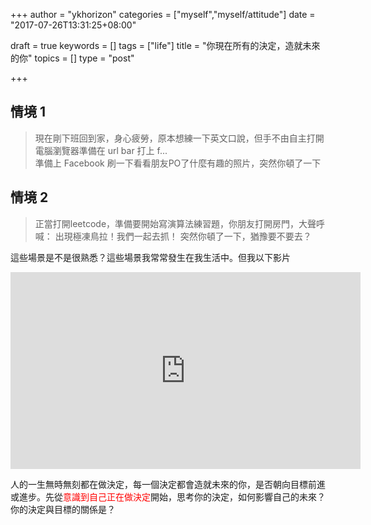 +++
author = "ykhorizon"
categories = ["myself","myself/attitude"]
date = "2017-07-26T13:31:25+08:00"

draft = true
keywords = []
tags = ["life"]
title = "你現在所有的決定，造就未來的你"
topics = []
type = "post"

+++

## 情境 1

> 現在剛下班回到家，身心疲勞，原本想練一下英文口說，但手不由自主打開電腦瀏覽器準備在 url bar 打上 f... <br/>
> 準備上 Facebook 刷一下看看朋友PO了什麼有趣的照片，突然你頓了一下


## 情境 2

> 正當打開leetcode，準備要開始寫演算法練習題，你朋友打開房門，大聲呼喊： 出現極凍鳥拉！我們一起去抓！
> 突然你頓了一下，猶豫要不要去？


這些場景是不是很熟悉？這些場景我常常發生在我生活中。但我以下影片

<div display="block">
    <iframe width="560" height="315" src="https://www.youtube.com/embed/ITxWUu6UcWQ" frameborder="0" allowfullscreen></iframe>
</div>

人的一生無時無刻都在做決定，每一個決定都會造就未來的你，是否朝向目標前進或進步。先從<span style="color:red">意識到自己正在做決定</span>開始，思考你的決定，如何影響自己的未來？你的決定與目標的關係是？


